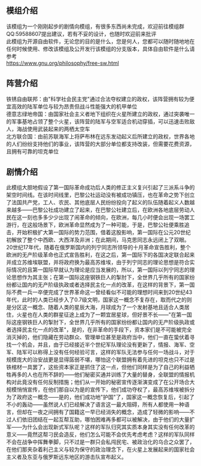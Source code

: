 ## 模组介绍
该模组为一个刚刚起步的剧情向模组，有很多东西尚未完成，欢迎前往模组群QQ:59588607提出建议，若有不妥的设计，也随时欢迎前来批评<br>
此模组为开源自由软件，无论您的目的是什么，您是何人，您都可以随时随地地在任何时候使用、修改该模组及公开发行该模组的分支版本，具体自由软件是什么请参考<br>https://www.gnu.org/philosophy/free-sw.html<br>
## 阵营介绍
铁锈自由联邦：由"科学社会民主党"通过合法夺权建立的政权，该阵营拥有较为便宜高效的陆军单位与较为昂贵但战斗性能强大的机甲单位<br>
德意志绿地帝国：由国家社会主义者地下组织在火星所建立的政权，通过突袭唯一的军事基地占领了整个火星，该阵营的陆军与空军适合机动穿插，可以迅速击败敌人，海战使用武装起来的两栖太空车<br>
北方联合国：由前苏联海军上将萨布林在远东发动起义后所建立的政权，世界各地的人们纷纷支持他们的事业，该阵营的大部分单位都支持改装，但需要花费资源，且拥有可靠的坦克单位<br>
## 剧情介绍
此模组大胆地假设了第一国际革命成功后人类的修正主义复兴引起了三派系斗争的架空时间线。在该时间线里，巴黎公社运动没有被成功镇压，也在革命之势下创立了法国共产党，工人、农民、其他底层人民纷纷投向了起义的队伍随着起义人数越来越多——巴黎公社成功建立了起来，在巴黎公社建立后，在欧洲各地底层劳动人民在这一刻也多多少少出现了闹革命的倾向，在欧洲，每几小时便会出现一场罢工游行，在这般场景下，欧洲革命显然成为了一种可能，于是，巴黎公社便乘胜追击，开始积极扩大第一国际的势力范围，借着这股影响，第一国际在公元20世纪初解放了整个中西欧、大西洋及非洲；在此期间，马克思同志永远闭上了双眼。20世纪17年代，随着在俄罗斯国内的列宁同志所领导的十月革命宣告胜利，整个欧洲的无产阶级革命也正式宣告胜利，在这之后，第一国际下的各国决定联合起来并成立苏维埃联盟，并将政府换为最高苏维埃，由于列宁同志的理论思想是符合实际情况的且第一国际早就认为理论是应当发展的，所以，第一国际以列宁同志的理论思想作为其主张；在第一国际这座钢铁巨人的掣肘下，全世界几乎所有的国家纷纷都让国内的无产阶级执政或者选择民主化一点的改革，在这样的背景下，第一国际不费一兵一卒便完成了世界革命这一曾经看似不可能的理想时间来到20世纪43年代，此时的人类已经步入了0.7级文明，国家这一概念不复存在，取而代之的则是分区这一概念、随着人类的星辰大海，月球成为了一个发射基地且适合人类居住，火星也在人类的群星征途上成为了一颗宜居星球，但好景不长——"在第一国际这座钢铁巨人的掣肘下，全世界几乎所有的国家纷纷都让国内的无产阶级执政或者选择民主化一点的改革"，是的，在非革命的手段下，资本家们是不可能被完全消灭掉的，他们隐藏在劳动群众、管理单位甚至是政府当中，他们一直在蛰伏着寻找一个机会，并且，由于已经接近半个世纪军队理论没有更新了，情报、海军、空军、陆军可以称得上没有任何经验可言，这样的军队无法参与任何一场战斗，对于规模庞大的治安战更是显得孱弱不堪，哪怕这个联盟拥有着先进的坦克也只不过是铁棺材一具罢了，这些资本家正是抓住了这一点，但他们同样是为了自己的利益牺牲再多的人也在所不辞的——他们秘密买通并训练了大量的替身，全联盟的情报机构对此竟没有任何反制措施；他们从一开始的秘密宣传逐渐演变成了在公开场合大规模悄悄宣传，在他们那自以为是的宣传下，他们成功夺权了，最高苏维埃被拆分为了政府这一概念——是的，他们成功地"护国"了，国家这一概念恢复后，引起了不小的轰动——虽然说人们已经解决了语言这一最大阻碍，所有人都使用一种语言，但却在一夜之间拥有了国籍这一早已经消失的概念，造成了轻微的影响——不过人们依旧团结在一起互帮互助，哪怕困难再多都可以被解决，由于他们的大量扩军——为什么会出现新式军队呢？这样的军队归究其实质本身其实没有任何改革的意义——竟然这帮刁民会造反，他们怎么可能不会优先考虑考虑？这样的军队同样不会在战争中挥舞拳脚，只不过是一群只会私闯民宅、被政治化的乌合之众罢了，在他们那夹杂着利己主义与较为保守的政治理念下，在火星上发展起来的国家社会主义者及东亚与俄罗斯远东地区的游击队宣布起义。
